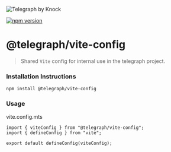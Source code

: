 ![Telegraph by Knock](https://github.com/knocklabs/telegraph/assets/29106675/9b5022e3-b02c-4582-ba57-3d6171e45e44)

[![npm version](https://img.shields.io/npm/v/@telegraph/vite-config.svg)](https://www.npmjs.com/package/@telegraph/vite-config)

# @telegraph/vite-config
> Shared `Vite` config for internal use in the telegraph project.


### Installation Instructions

```
npm install @telegraph/vite-config
```

### Usage

vite.config.mts
```
import { viteConfig } from "@telegraph/vite-config";
import { defineConfig } from "vite";

export default defineConfig(viteConfig);
```

